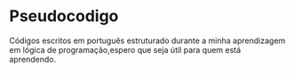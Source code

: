 # Pseudocodigo
Códigos escritos em português estruturado durante a minha aprendizagem em lógica de programação,espero que seja útil para quem está aprendendo.




